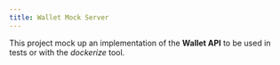 ```yaml
---
title: Wallet Mock Server
---
```


This project mock up an implementation of the **Wallet API** to be used in tests or with the *dockerize* tool.